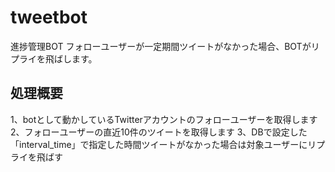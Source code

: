 # tweetbot
進捗管理BOT
フォローユーザーが一定期間ツイートがなかった場合、BOTがリプライを飛ばします。

## 処理概要
1、botとして動かしているTwitterアカウントのフォローユーザーを取得します
2、フォローユーザーの直近10件のツイートを取得します
3、DBで設定した「interval_time」で指定した時間ツイートがなかった場合は対象ユーザーにリプライを飛ばす
